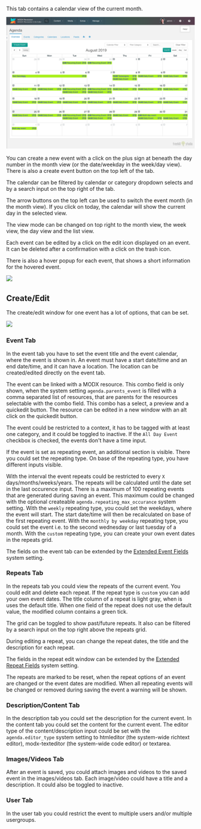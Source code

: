 This tab contains a calendar view of the current month.

[![](img/overview.png)](img/overview.png)

You can create a new event with a click on the plus sign at beneath the day
number in the month view (or the date/weekday in the week/day view). There is
also a create event button on the top left of the tab.

The calendar can be filtered by calendar or category dropdown selects and by a
search input on the top right of the tab.

The arrow buttons on the top left can be used to switch the event month (in
the month view). If you click on today, the calendar will show the current day
in the selected view.

The view mode can be changed on top right to the month view, the week view,
the day view and the list view.

Each event can be edited by a click on the edit icon displayed on an event. It
can be deleted after a confirmation with a click on the trash icon.

There is also a hover popup for each event, that shows a short information for
the hovered event.

[![](img/overview-hover.png)](img/overview-hover.png)

## Create/Edit

The create/edit window for one event has a lot of options, that can be set.

[![](img/event-edit.png)](img/event-edit.png)

### Event Tab

In the event tab you have to set the event title and the event calendar, where
the event is shown in. An event must have a start date/time and an end
date/time, and it can have a location. The location can be created/edited
directly on the event tab.

The event can be linked with a MODX resource. This combo field is only shown,
when the system setting `agenda.parents_event` is filled with a comma separated
list of resources, that are parents for the resources selectable with the combo
field. This combo has a select, a preview and a quickedit button. The resource
can be edited in a new window with an alt click on the quickedit button.

The event could be restricted to a context, it has to be tagged with at least
one category, and it could be toggled to inactive. If the `All Day Event`
checkbox is checked, the events don't have a time input.

If the event is set as repeating event, an additional section is visible. There
you could set the repeating type. On base of the repeating type, you have
different inputs visible.

With the interval the event repeats could be restricted to every `X`
days/months/weeks/years. The repeats will be calculated until the date set in
the last occurence input. There is a maximum of 100 repeating events that are
generated during saving an event. This maximum could be changed with the
optional createable `agenda.repeating_max_occurance` system setting. With the
`weekly` repeating type, you could set the weekdays, where the event will start.
The start date/time will then be recalculated on base of the first repeating
event. With the `monthly by weekday` repeating type, you could set the event
i.e. to the second wednesday or last tuesday of a month. With the `custom`
repeating type, you can create your own event dates in the repeats grid.

The fields on the event tab can be extended by the [Extended Event
Fields](../06_Extended_Fields.md) system setting.

### Repeats Tab

In the repeats tab you could view the repeats of the current event. You could
edit and delete each repeat. If the repeat type is `custom` you can add your own
event dates. The title column of a repeat is light gray, when is uses the
default title. When one field of the repeat does not use the default value, the
modified column contains a green tick.

The grid can be toggled to show past/future repeats. It also can be filtered by
a search input on the top right above the repeats grid.

During editing a repeat, you can change the repeat dates, the title and the
description for each repeat.

The fields in the repeat edit window can be extended by the [Extended Repeat
Fields](../06_Extended_Fields.md) system setting.

The repeats are marked to be reset, when the repeat options of an event are
changed or the event dates are modified. When all repeating events will be
changed or removed during saving the event a warning will be shown.

### Description/Content Tab

In the description tab you could set the description for the current event. In
the content tab you could set the content for the current event. The editor type
of the content/description input could be set with the `agenda.editor_type`
system setting to htmleditor (the system-wide richtext editor), modx-texteditor
(the system-wide code editor) or textarea.

### Images/Videos Tab

After an event is saved, you could attach images and videos to the saved event
in the images/videos tab. Each image/video could have a title and a description.
It could also be toggled to inactive.

### User Tab

In the user tab you could restrict the event to multiple users and/or multiple
usergroups.
